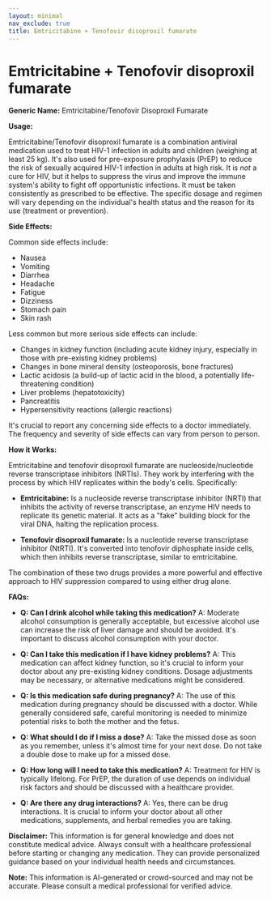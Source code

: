 ```yaml
---
layout: minimal
nav_exclude: true
title: Emtricitabine + Tenofovir disoproxil fumarate
---
```


# Emtricitabine + Tenofovir disoproxil fumarate

**Generic Name:** Emtricitabine/Tenofovir Disoproxil Fumarate

**Usage:**

Emtricitabine/Tenofovir disoproxil fumarate is a combination antiviral medication used to treat HIV-1 infection in adults and children (weighing at least 25 kg).  It's also used for pre-exposure prophylaxis (PrEP) to reduce the risk of sexually acquired HIV-1 infection in adults at high risk.  It is *not* a cure for HIV, but it helps to suppress the virus and improve the immune system's ability to fight off opportunistic infections.  It must be taken consistently as prescribed to be effective.  The specific dosage and regimen will vary depending on the individual's health status and the reason for its use (treatment or prevention).

**Side Effects:**

Common side effects include:

* Nausea
* Vomiting
* Diarrhea
* Headache
* Fatigue
* Dizziness
* Stomach pain
* Skin rash

Less common but more serious side effects can include:

* Changes in kidney function (including acute kidney injury, especially in those with pre-existing kidney problems)
* Changes in bone mineral density (osteoporosis, bone fractures)
* Lactic acidosis (a build-up of lactic acid in the blood, a potentially life-threatening condition)
* Liver problems (hepatotoxicity)
* Pancreatitis
* Hypersensitivity reactions (allergic reactions)

It's crucial to report any concerning side effects to a doctor immediately.  The frequency and severity of side effects can vary from person to person.

**How it Works:**

Emtricitabine and tenofovir disoproxil fumarate are nucleoside/nucleotide reverse transcriptase inhibitors (NRTIs).  They work by interfering with the process by which HIV replicates within the body's cells.  Specifically:

* **Emtricitabine:**  Is a nucleoside reverse transcriptase inhibitor (NRTI) that inhibits the activity of reverse transcriptase, an enzyme HIV needs to replicate its genetic material.  It acts as a "fake" building block for the viral DNA, halting the replication process.

* **Tenofovir disoproxil fumarate:** Is a nucleotide reverse transcriptase inhibitor (NtRTI).  It's converted into tenofovir diphosphate inside cells, which then inhibits reverse transcriptase, similar to emtricitabine.


The combination of these two drugs provides a more powerful and effective approach to HIV suppression compared to using either drug alone.

**FAQs:**

* **Q: Can I drink alcohol while taking this medication?** A:  Moderate alcohol consumption is generally acceptable, but excessive alcohol use can increase the risk of liver damage and should be avoided.  It's important to discuss alcohol consumption with your doctor.

* **Q: Can I take this medication if I have kidney problems?** A:  This medication can affect kidney function, so it's crucial to inform your doctor about any pre-existing kidney conditions.  Dosage adjustments may be necessary, or alternative medications might be considered.

* **Q: Is this medication safe during pregnancy?** A:  The use of this medication during pregnancy should be discussed with a doctor.  While generally considered safe, careful monitoring is needed to minimize potential risks to both the mother and the fetus.

* **Q: What should I do if I miss a dose?** A:  Take the missed dose as soon as you remember, unless it's almost time for your next dose.  Do not take a double dose to make up for a missed dose.

* **Q: How long will I need to take this medication?** A:  Treatment for HIV is typically lifelong.  For PrEP, the duration of use depends on individual risk factors and should be discussed with a healthcare provider.

* **Q: Are there any drug interactions?** A:  Yes, there can be drug interactions.  It is crucial to inform your doctor about all other medications, supplements, and herbal remedies you are taking.


**Disclaimer:** This information is for general knowledge and does not constitute medical advice.  Always consult with a healthcare professional before starting or changing any medication.  They can provide personalized guidance based on your individual health needs and circumstances.


**Note:** This information is AI-generated or crowd-sourced and may not be accurate. Please consult a medical professional for verified advice.
